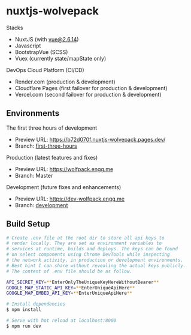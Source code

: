 # nuxtjs-wolvepack
Stacks
- NuxtJS (with vue@2.6.14)
- Javascript
- BootstrapVue (SCSS)
- Vuex (currently state/mapState only)

DevOps Cloud Platform (CI/CD)
- Render.com (production & development)
- Cloudflare Pages (first failover for production & development)
- Vercel.com (second failover for production & development)

## Environments

The first three hours of development
* Preview URL: https://b72d070f.nuxtjs-wolvepack.pages.dev/
* Branch: [first-three-hours](https://github.com/sg208/nuxtjs-wolvepack/tree/first-three-hours)

Production (latest features and fixes)
* Preview URL: https://wolfpack.engg.me
* Branch: Master

Development (future fixes and enhancements)
* Preview URL: https://dev-wolfpack.engg.me
* Branch: [development](https://github.com/sg208/nuxtjs-wolvepack/tree/development)

## Build Setup

```bash
# Create .env file at the root dir to store all api keys to
# render locally. They are set as environment variables to
# services at runtime, builds and deploys. The keys can be found
# on select components using Chrome DevTools while inspecting
# the network activity, in production or development environments.
# Best hint I can share without revealing the actual keys publicly.
# The content of .env file should be as follow.

API_SECRET_KEY=**EnterOnlyTheUniqueKeyHereWithoutBearer**
GOOGLE_MAP_STATIC_API_KEY=**EnterUniqueApiHere**
GOOGLE_MAP_EMBED_API_KEY=**EnterUniqueApiHere**

# Install dependencies
$ npm install

# Serve with hot reload at localhost:8000
$ npm run dev
```
